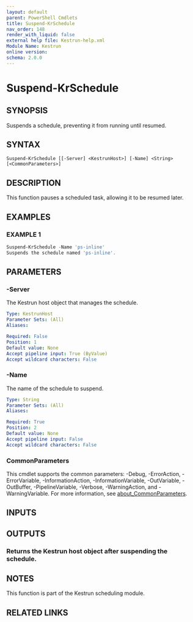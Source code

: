```yaml
---
layout: default
parent: PowerShell Cmdlets
title: Suspend-KrSchedule
nav_order: 148
render_with_liquid: false
external help file: Kestrun-help.xml
Module Name: Kestrun
online version:
schema: 2.0.0
---
```


# Suspend-KrSchedule

## SYNOPSIS
Suspends a schedule, preventing it from running until resumed.

## SYNTAX

```
Suspend-KrSchedule [[-Server] <KestrunHost>] [-Name] <String> [<CommonParameters>]
```

## DESCRIPTION
This function pauses a scheduled task, allowing it to be resumed later.

## EXAMPLES

### EXAMPLE 1
```powershell
Suspend-KrSchedule -Name 'ps-inline'
Suspends the schedule named 'ps-inline'.
```

## PARAMETERS

### -Server
The Kestrun host object that manages the schedule.

```yaml
Type: KestrunHost
Parameter Sets: (All)
Aliases:

Required: False
Position: 1
Default value: None
Accept pipeline input: True (ByValue)
Accept wildcard characters: False
```

### -Name
The name of the schedule to suspend.

```yaml
Type: String
Parameter Sets: (All)
Aliases:

Required: True
Position: 2
Default value: None
Accept pipeline input: False
Accept wildcard characters: False
```

### CommonParameters
This cmdlet supports the common parameters: -Debug, -ErrorAction, -ErrorVariable, -InformationAction, -InformationVariable, -OutVariable, -OutBuffer, -PipelineVariable, -Verbose, -WarningAction, and -WarningVariable. For more information, see [about_CommonParameters](http://go.microsoft.com/fwlink/?LinkID=113216).

## INPUTS

## OUTPUTS

### Returns the Kestrun host object after suspending the schedule.
## NOTES
This function is part of the Kestrun scheduling module.

## RELATED LINKS
